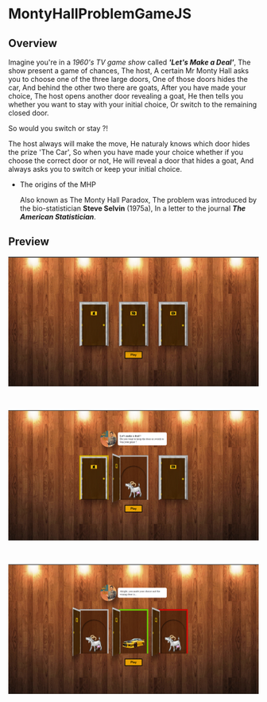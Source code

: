 # MontyHallProblemGameJS

## Overview

Imagine you're in a *1960's TV game show* called ***'Let's Make a Deal'***, The show present a game of chances,
The host, A certain Mr Monty Hall asks you to choose one of the three large doors,
One of those doors hides the car, And behind the other two there are goats, After you have made your choice, The host opens another door revealing a goat, He then tells you whether you want to stay with your initial choice, Or switch to the remaining closed door.

So would you switch or stay ?!

The host always will make the move, He naturaly knows which door hides the prize 'The Car', So when you have made your choice whether
if you choose the correct door or not, He will reveal a door that hides a goat, And always asks you to switch or keep your initial choice.

- The origins of the MHP

    Also known as The Monty Hall Paradox, The problem was introduced by the bio-statistician **Steve Selvin** (1975a), In a letter to the journal ***The American Statistician***.

## Preview

![1_image](https://github.com/LakhderAmine99/MontyHallProblemGameJS/blob/main/screenshots/mh%20(1).png)

<br/>

![2_image](https://github.com/LakhderAmine99/MontyHallProblemGameJS/blob/main/screenshots/mh%20(2).png)

<br/>

![3_image](https://github.com/LakhderAmine99/MontyHallProblemGameJS/blob/main/screenshots/mh%20(3).png)